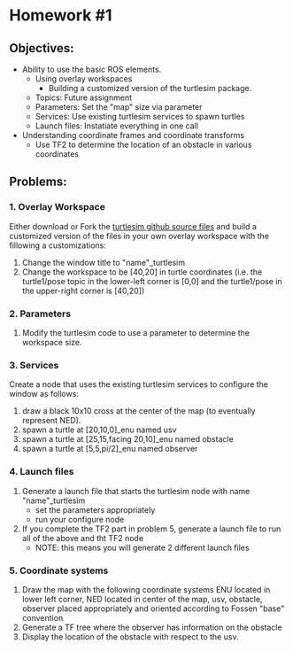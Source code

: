 # Homework #1
## Objectives:
- Ability to use the basic ROS elements.
  - Using overlay workspaces
    - Building a customized version of the turtlesim package.
  - Topics: Future assignment
  - Parameters: Set the "map" size via parameter
  - Services: Use existing turtlesim services to spawn turtles 
  - Launch files: Instatiate everything in one call
- Understanding coordinate frames and coordinate transforms
  - Use TF2 to determine the location of an obstacle in various coordinates
## Problems:
### 1. Overlay Workspace
Either download or Fork the [turtlesim github source files](https://github.com/ros/ros_tutorials/tree/foxy-devel/turtlesim) and build a customized version of the files in your own overlay workspace with the fillowing a customizations:
1. Change the window title to "name"_turtlesim
2. Change the workspace to be [40,20] in turtle coordinates (i.e. the turtle1/pose topic in the lower-left corner is [0,0] and the turtle1/pose in the upper-right corner is [40,20])
### 2. Parameters
1. Modify the turtlesim code to use a parameter to determine the workspace size.
### 3. Services
Create a node that uses the existing turtlesim services to configure the window as follows:
1. draw a black 10x10 cross at the center of the map (to eventually represent NED).
2. spawn a turtle at [20,10,0]_enu named usv
3. spawn a turtle at [25,15,facing 20,10]_enu named obstacle
4. spawn a turtle at [5,5,pi/2]_enu named observer
### 4. Launch files
1. Generate a launch file that starts the turtlesim node with name "name"_turtlesim
   - set the parameters appropriately
   - run your configure node
2. If you complete the TF2 part in problem 5, generate a launch file to run all of the above and tht TF2 node
   - NOTE: this means you will generate 2 different launch files
### 5. Coordinate systems
1. Draw the map with the following coordinate systems ENU located in lower left corner, NED located in center of the map, usv, obstacle, observer placed appropriately and oriented according to Fossen "base" convention
2. Generate a TF tree where the observer has information on the obstacle
3. Display the location of the obstacle with respect to the usv.
